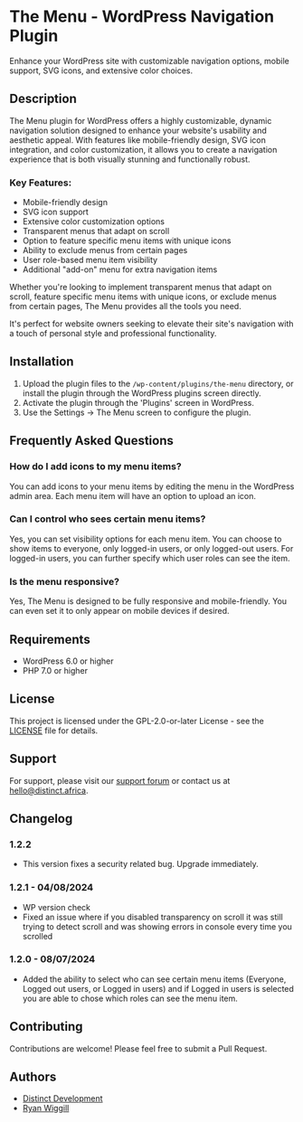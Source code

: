 # The Menu - WordPress Navigation Plugin

Enhance your WordPress site with customizable navigation options, mobile support, SVG icons, and extensive color choices.

## Description

The Menu plugin for WordPress offers a highly customizable, dynamic navigation solution designed to enhance your website's usability and aesthetic appeal. With features like mobile-friendly design, SVG icon integration, and color customization, it allows you to create a navigation experience that is both visually stunning and functionally robust.

### Key Features:

* Mobile-friendly design
* SVG icon support
* Extensive color customization options
* Transparent menus that adapt on scroll
* Option to feature specific menu items with unique icons
* Ability to exclude menus from certain pages
* User role-based menu item visibility
* Additional "add-on" menu for extra navigation items

Whether you're looking to implement transparent menus that adapt on scroll, feature specific menu items with unique icons, or exclude menus from certain pages, The Menu provides all the tools you need.

It's perfect for website owners seeking to elevate their site's navigation with a touch of personal style and professional functionality.

## Installation

1. Upload the plugin files to the `/wp-content/plugins/the-menu` directory, or install the plugin through the WordPress plugins screen directly.
2. Activate the plugin through the 'Plugins' screen in WordPress.
3. Use the Settings -> The Menu screen to configure the plugin.

## Frequently Asked Questions

### How do I add icons to my menu items?

You can add icons to your menu items by editing the menu in the WordPress admin area. Each menu item will have an option to upload an icon.

### Can I control who sees certain menu items?

Yes, you can set visibility options for each menu item. You can choose to show items to everyone, only logged-in users, or only logged-out users. For logged-in users, you can further specify which user roles can see the item.

### Is the menu responsive?

Yes, The Menu is designed to be fully responsive and mobile-friendly. You can even set it to only appear on mobile devices if desired.

## Requirements

- WordPress 6.0 or higher
- PHP 7.0 or higher

## License

This project is licensed under the GPL-2.0-or-later License - see the [LICENSE](LICENSE) file for details.

## Support

For support, please visit our [support forum](https://wordpress.org/support/plugin/the-menu/) or contact us at hello@distinct.africa.

## Changelog

### 1.2.2
- This version fixes a security related bug. Upgrade immediately.

### 1.2.1 - 04/08/2024
- WP version check
- Fixed an issue where if you disabled transparency on scroll it was still trying to detect scroll and was showing errors in console every time you scrolled

### 1.2.0 - 08/07/2024
- Added the ability to select who can see certain menu items (Everyone, Logged out users, or Logged in users) and if Logged in users is selected you are able to chose which roles can see the menu item.

## Contributing

Contributions are welcome! Please feel free to submit a Pull Request.

## Authors

- [Distinct Development](https://github.com/distinct-development)
- [Ryan Wiggill](https://github.com/ryan-wiggill)